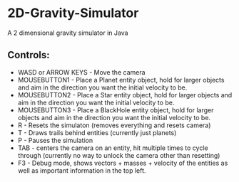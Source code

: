 # 2D-Gravity-Simulator
A 2 dimensional gravity simulator in Java


## Controls:
- WASD or ARROW KEYS - Move the camera
- MOUSEBUTTON1 - Place a Planet entity object, hold for larger objects and aim in the direction you want the initial velocity to be.
- MOUSEBUTTON2 - Place a Star entity object, hold for larger objects and aim in the direction you want the initial velocity to be.
- MOUSEBUTTON3 - Place a BlackHole entity object, hold for larger objects and aim in the direction you want the initial velocity to be.
- R - Resets the simulaton (removes everything and resets camera)
- T - Draws trails behind entities (currently just planets)
- P - Pauses the simulation
- TAB - centers the camera on an entity, hit multiple times to cycle through (currently no way to unlock the camera other than resetting)
- F3 - Debug mode, shows vectors + masses + velocity of the entities as well as important information in the top left.
